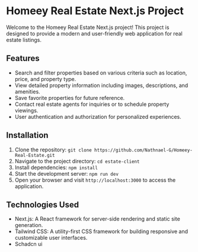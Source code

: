 # Homeey Real Estate Next.js Project

Welcome to the Homeey Real Estate Next.js project! This project is designed to provide a modern and user-friendly web application for real estate listings.

## Features

- Search and filter properties based on various criteria such as location, price, and property type.
- View detailed property information including images, descriptions, and amenities.
- Save favorite properties for future reference.
- Contact real estate agents for inquiries or to schedule property viewings.
- User authentication and authorization for personalized experiences.

## Installation

1. Clone the repository: `git clone https://github.com/Nathnael-G/Homeey-Real-Estate.git`
2. Navigate to the project directory: `cd estate-client`
3. Install dependencies: `npm install`
4. Start the development server: `npm run dev`
5. Open your browser and visit `http://localhost:3000` to access the application.

## Technologies Used

- Next.js: A React framework for server-side rendering and static site generation.
- Tailwind CSS: A utility-first CSS framework for building responsive and customizable user interfaces.
- Schadcn ui
